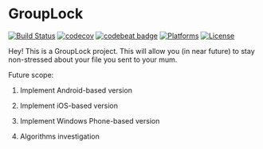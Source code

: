 GroupLock
===

[![Build Status](https://travis-ci.org/lanit-tercom-school/grouplock.svg?branch=master)](https://travis-ci.org/lanit-tercom-school/grouplock)
[![codecov](https://codecov.io/gh/lanit-tercom-school/grouplock/branch/master/graph/badge.svg)](https://codecov.io/gh/lanit-tercom-school/grouplock)
[![codebeat badge](https://codebeat.co/badges/ca8bbb83-555b-443a-ad6e-eee0e1b8c24e)](https://codebeat.co/projects/github-com-lanit-tercom-school-grouplock)
[![Platforms](https://img.shields.io/badge/platforms-iOS%20|%20Android-blue.svg)]()
[![License](https://img.shields.io/badge/license-Apache%202.0-lightgrey.svg)](LICENSE)


Hey! This is a GroupLock project. This will allow you (in near future) to stay non-stressed about your file you sent to your mum.

Future scope:

1) Implement Android-based version

2) Implement iOS-based version

3) Implement Windows Phone-based version

4) Algorithms investigation
